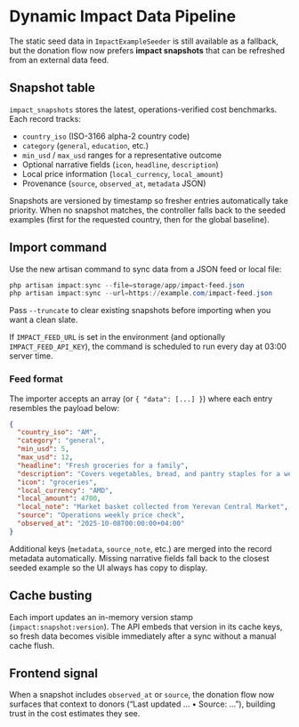 # Dynamic Impact Data Pipeline

The static seed data in `ImpactExampleSeeder` is still available as a fallback, but the donation flow now prefers **impact snapshots** that can be refreshed from an external data feed.

## Snapshot table

`impact_snapshots` stores the latest, operations-verified cost benchmarks. Each record tracks:

- `country_iso` (ISO-3166 alpha-2 country code)
- `category` (`general`, `education`, etc.)
- `min_usd` / `max_usd` ranges for a representative outcome
- Optional narrative fields (`icon`, `headline`, `description`)
- Local price information (`local_currency`, `local_amount`)
- Provenance (`source`, `observed_at`, `metadata` JSON)

Snapshots are versioned by timestamp so fresher entries automatically take priority. When no snapshot matches, the controller falls back to the seeded examples (first for the requested country, then for the global baseline).

## Import command

Use the new artisan command to sync data from a JSON feed or local file:

```powershell
php artisan impact:sync --file=storage/app/impact-feed.json
php artisan impact:sync --url=https://example.com/impact-feed.json
```

Pass `--truncate` to clear existing snapshots before importing when you want a clean slate.

If `IMPACT_FEED_URL` is set in the environment (and optionally `IMPACT_FEED_API_KEY`), the command is scheduled to run every day at 03:00 server time.

### Feed format

The importer accepts an array (or `{ "data": [...] }`) where each entry resembles the payload below:

```json
{
  "country_iso": "AM",
  "category": "general",
  "min_usd": 5,
  "max_usd": 12,
  "headline": "Fresh groceries for a family",
  "description": "Covers vegetables, bread, and pantry staples for a week.",
  "icon": "groceries",
  "local_currency": "AMD",
  "local_amount": 4700,
  "local_note": "Market basket collected from Yerevan Central Market",
  "source": "Operations weekly price check",
  "observed_at": "2025-10-08T00:00:00+04:00"
}
```

Additional keys (`metadata`, `source_note`, etc.) are merged into the record metadata automatically. Missing narrative fields fall back to the closest seeded example so the UI always has copy to display.

## Cache busting

Each import updates an in-memory version stamp (`impact:snapshot:version`). The API embeds that version in its cache keys, so fresh data becomes visible immediately after a sync without a manual cache flush.

## Frontend signal

When a snapshot includes `observed_at` or `source`, the donation flow now surfaces that context to donors (“Last updated … • Source: …”), building trust in the cost estimates they see.
